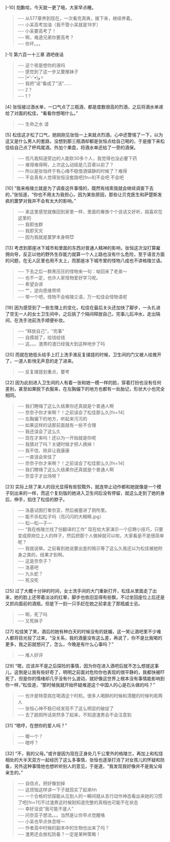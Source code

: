 
[-10] 抱歉哈，今天就一更了哦，大家早点睡。
>--- 从577章养到现在，一次看完真爽，接下来，继续养着。<br>
>--- 小呆高考加油（我不管小呆就是18岁）<br>
>--- 小呆要高考了！<br>
>--- 啊，难道兄弟你要高考？<br>
>--- 你坏。。。<br>

[-1] 第六百一十三章 酒吧夜话
>--- 这个夜是想你的液吗<br>
>--- 感觉到了这一步又要推妹子<br>
>--- |•'-'•)و✧<br>
>--- 我把“话”看成了“活”……<br>
>--- 2？<br>
>--- 1？<br>

[4] 张恒接过酒水单，一口气点了三瓶酒，都是度数很高的烈酒，之后将酒水单递给了对面的松佳，“看看你想喝什么。”
>--- 生命之水 请<br>

[5] 松佳这才松了口气，她刚刚见张恒一上来就点烈酒，心中还警惕了一下，以为这又是什么男人的套路，没想到那三瓶酒却都是张恒点给自己喝的，于是接下来松佳给自己点了杯鸡尾酒，外加个果盘，将酒水单还给了一旁的酒保。
>--- 但凡我知道旁边的人能砍30多个人，我觉得也没必要下药<br>
>--- 难得难得啊，上次这么动摇是几百章以前了？<br>
>--- 所以是张恒终于有心绪不稳借酒镇静的时候了？难得<br>
>--- 不会真有人觉得张恒没套路吧[fn=8]不会吧 不会吧<br>

[10] “我来格陵兰就是为了调查这件事情的，既然有线索我就会继续调查下去的，”张恒道，“你也不用太为我担心，因为某些原因，那些让贝克医生和萨楚斯发疯的噩梦对我并不会有太大的影响。”
>--- 来这里感觉就像回到家里一样，里面的眷族个个说话又好听，超喜欢在这里的<br>
>--- 我即虫群<br>
>--- 我即天灾<br>
>--- 因为我就是噩梦本身啊😈<br>

[13] 考虑到那座冰下城市和里面的东西对普通人精神的影响，张恒这次没打算雇佣向导，反正以他的野外生存能力就算一个人上路也没有什么危险，至于语言方面的问题，在无人区里也用不太上，而那座冰下城市里的怪物八成也不讲格陵兰语。
>--- 下去之后一群黑压压的怪物来一句：呦回来了老弟～<br>
>--- 也不一定，也许人家怪物爱好学习呢。<br>
>--- 希望会讲<br>
>--- 艹，逆向思维带师<br>
>--- 带一个吧，怪物不会格陵兰语，万一松佳会怪物语呢<br>

[19] 因为感受到了一些生理上的变化，松佳在最后关头还加快了脚步，一头扎进了空无一人的女士卫生间中，之后挑了个隔间释放自己，完事儿后冲水，走出隔间，在洗手池前洗手顺便补妆。
>--- “释放自己”，“完事”<br>
>--- 自摸胡了，给钱给钱<br>
>--- 这。。。渣男的渣已经强大到这种地步了吗<br>

[20] 而就在她低头给手上打上洗手液反复揉搓的时候，卫生间的门又被人给推开了，一道人影悄无声息的走了进来。
>--- 反复揉搓划重点，要考<br>

[22] 因为此刻进入卫生间的人有着一张和她一模一样的脸，穿着打扮也没有任何差别，甚至如果脱下衣服来，在左胸偏下的地方也都有一处胎记，形状大小也完全相同。
>--- 我们瞎嗨了这么久结果你还真就是个普通人啊<br>
>--- 奈奈子你才来啊？！之前误会了松佳那么久[fn=14]<br>
>--- 左胸偏下的地方，听起来污污的<br>
>--- 如果这样的话那前面就有一些不合理<br>
>--- 我还误会了这么久<br>
>--- 现在才来吗！还以为一开始就是你呢<br>
>--- 我猜对了吗？关键时候才把人换掉！<br>
>--- 我不信，除非让我康康<br>
>--- 一直误会宋佳了<br>
>--- 奈奈子你才来啊？！之前误会了松佳那么久[fn=14]<br>
>--- 我们瞎嗨了这么久结果你还真就是个普通人啊<br>
>--- 奈亚子才出场呀？<br>

[23] 实际上除了来人的目光显得有些狡黠外，就连举止动作都和她就像是一个模子刻出来的一样，而这个复刻版的她进入卫生间后没有停留，就这么走到了她的身后，伸手，掐住了松佳的脖子。
>--- 洛基试图打晕奈亚，然后被塞进了厕所里。<br>
>--- 能不杀松松子吗（亮闪闪的大眼睛.jpg）<br>
>--- 松—松—子—<br>
>--- “我在格陵兰找了份翻译的工作”
现在给大家演示一个应聘小技巧，只要变成原岗位上人的样子，然后把那个人做掉就可以啦，大家看是不是很简单呢？<br>
>--- 我就说嘛，之前看到她说要出差的暗示等了这么久我还以为松佳被她附身之类的，结果才到啊。<br>
>--- 这是奈奈子？<br>
>--- 洛基吧<br>
>--- 九头蛇？<br>
>--- 死没死<br>

[25] 过了大概十分钟的时间，女士洗手间的大门重新打开，松佳从里面走了出来，她的脸上还带着淡淡的红晕，脚步也依旧显得有些飘，不过坐回座位上后还是又抓向面前的酒瓶，但是下一刻一只手赶在她之前拿走了那瓶威士忌。
>--- 啊，死了吗<br>
>--- 又死妹子<br>

[27] 松佳笑了笑，酒后的她有种白天的时候没有的妩媚，这一笑让酒吧里不少难人都将目光投了过来，“没关系，我的酒量没有这么差，再说了，你不是比我喝的更多，我之前就想问了，怎么，今晚是有什么心事吗？”
>--- 难人好评<br>

[29] “嗯，应该并不是之后探险的事情，因为你在进入酒吧后就不怎么想提这事儿，这倒是让我有些好奇了，明明之前面对危险你也表现的很平静的，我都快被吓死了，但是你的情绪却几乎没有什么波动，就好像这世界上根本没有事情能影响到你一样，”松佳道，“那时候我就开始怀疑难道这个中国人的心是石头做的吗？”
>--- 也许是特意挑在喝酒这个时机，很多人喝醉的时候和清醒的时候判若两人<br>
>--- 张恒心神不稳已经发现不了这么明显的破绽了<br>
>--- 去了趟厕所话突然多了起来，不知道渣男会不会注意到<br>

[31] “嗯哼，在想你的爱人吗？”
>--- 哪一个？<br>
>--- 嗯哼？<br>

[32] “不，我的父母。”或许是因为现在正身处几千公里外的格陵兰，再加上和松佳相处的大半天双方一起经历了这么多事情，张恒也逐渐打消了对女孩儿的怀疑和防备，另外这种事情他也想听听别人的意见，于是道，“我发现我好像并不是我父母亲生的。”
>--- 自信点，把好像划掉<br>
>--- 这烦恼这样讲一下子就现实了起来hh<br>
>--- 一个合格的侦探能从见到人的一瞬间就从言行动作神态看出来她的习惯了吧[fn=11]不过渣男这时候刚知道完整的真相也可能不在状态<br>
>--- 幸好没说“我可能不是人”<br>
>--- 问奈亚子想法。。。当然是让你早点觉醒咯<br>
>--- 小呆也早点休息呀～<br>
>--- 作者高中时候的副本中的生物也出来了吗？<br>
>--- 渣男还会放松防备？一定是某种策略！<br>
